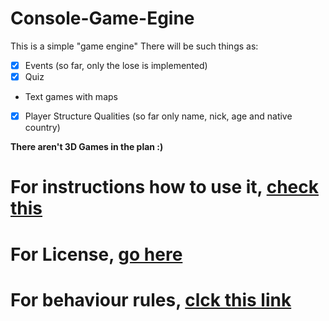 # Console-Game-Egine
This is a simple "game engine"
There will be such things as:
- [x] Events (so far, only the lose is implemented)
- [x] Quiz
- Text games with maps
- [x] Player Structure Qualities (so far only name, nick, age and native country)

**There aren't 3D Games in the plan :)**

# For instructions how to use it, [check this](https://github.com/ankiedos/Console-Game-Engine/GAME_ENGiNE_DOC.md)
# For License, [go here](https://github.com/ankiedos/Console-Game-Engine/blob/main/.github/LICENSE)
# For behaviour rules, [clck this link](http://github.com/ankiedos/Console-Game-Engine/blob/main/.github/CODE_OF_CONDUCT.md)
